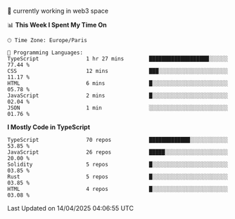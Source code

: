 🔭 currently working in web3 space

<!--START_SECTION:waka-->
📊 **This Week I Spent My Time On** 

```text
🕑︎ Time Zone: Europe/Paris

💬 Programming Languages: 
TypeScript               1 hr 27 mins        ███████████████████░░░░░░   77.44 % 
CSS                      12 mins             ███░░░░░░░░░░░░░░░░░░░░░░   11.17 % 
HTML                     6 mins              █░░░░░░░░░░░░░░░░░░░░░░░░   05.78 % 
JavaScript               2 mins              █░░░░░░░░░░░░░░░░░░░░░░░░   02.04 % 
JSON                     1 min               ░░░░░░░░░░░░░░░░░░░░░░░░░   01.76 % 
```

**I Mostly Code in TypeScript** 

```text
TypeScript               70 repos            █████████████░░░░░░░░░░░░   53.85 % 
JavaScript               26 repos            █████░░░░░░░░░░░░░░░░░░░░   20.00 % 
Solidity                 5 repos             █░░░░░░░░░░░░░░░░░░░░░░░░   03.85 % 
Rust                     5 repos             █░░░░░░░░░░░░░░░░░░░░░░░░   03.85 % 
HTML                     4 repos             █░░░░░░░░░░░░░░░░░░░░░░░░   03.08 % 
```




 Last Updated on 14/04/2025 04:06:55 UTC
<!--END_SECTION:waka-->
